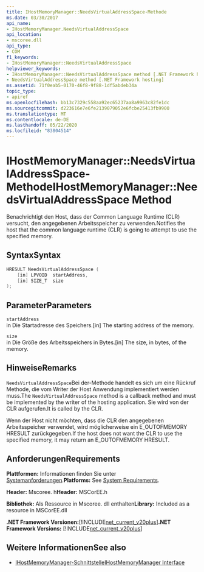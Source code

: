 ```yaml
---
title: IHostMemoryManager::NeedsVirtualAddressSpace-Methode
ms.date: 03/30/2017
api_name:
- IHostMemoryManager.NeedsVirtualAddressSpace
api_location:
- mscoree.dll
api_type:
- COM
f1_keywords:
- IHostMemoryManager::NeedsVirtualAddressSpace
helpviewer_keywords:
- IHostMemoryManager::NeedsVirtualAddressSpace method [.NET Framework hosting]
- NeedsVirtualAddressSpace method [.NET Framework hosting]
ms.assetid: 71f0eab5-0170-46f8-9f88-1df5abdeb34a
topic_type:
- apiref
ms.openlocfilehash: bb13c7329c558aa92ec65237aa8a9963c82fe1dc
ms.sourcegitcommit: d223616e7e6fe2139079052e6fcbe25413fb9900
ms.translationtype: MT
ms.contentlocale: de-DE
ms.lasthandoff: 05/22/2020
ms.locfileid: "83804514"
---
```

# <a name="ihostmemorymanagerneedsvirtualaddressspace-method"></a><span data-ttu-id="e532c-102">IHostMemoryManager::NeedsVirtualAddressSpace-Methode</span><span class="sxs-lookup"><span data-stu-id="e532c-102">IHostMemoryManager::NeedsVirtualAddressSpace Method</span></span>
<span data-ttu-id="e532c-103">Benachrichtigt den Host, dass der Common Language Runtime (CLR) versucht, den angegebenen Arbeitsspeicher zu verwenden.</span><span class="sxs-lookup"><span data-stu-id="e532c-103">Notifies the host that the common language runtime (CLR) is going to attempt to use the specified memory.</span></span>  
  
## <a name="syntax"></a><span data-ttu-id="e532c-104">Syntax</span><span class="sxs-lookup"><span data-stu-id="e532c-104">Syntax</span></span>  
  
```cpp  
HRESULT NeedsVirtualAddressSpace (  
    [in] LPVOID  startAddress,  
    [in] SIZE_T  size  
);  
```  
  
## <a name="parameters"></a><span data-ttu-id="e532c-105">Parameter</span><span class="sxs-lookup"><span data-stu-id="e532c-105">Parameters</span></span>  
 `startAddress`  
 <span data-ttu-id="e532c-106">in Die Startadresse des Speichers.</span><span class="sxs-lookup"><span data-stu-id="e532c-106">[in] The starting address of the memory.</span></span>  
  
 `size`  
 <span data-ttu-id="e532c-107">in Die Größe des Arbeitsspeichers in Bytes.</span><span class="sxs-lookup"><span data-stu-id="e532c-107">[in] The size, in bytes, of the memory.</span></span>  
  
## <a name="remarks"></a><span data-ttu-id="e532c-108">Hinweise</span><span class="sxs-lookup"><span data-stu-id="e532c-108">Remarks</span></span>  
 <span data-ttu-id="e532c-109">`NeedsVirtualAddressSpace`Bei der-Methode handelt es sich um eine Rückruf Methode, die vom Writer der Host Anwendung implementiert werden muss.</span><span class="sxs-lookup"><span data-stu-id="e532c-109">The `NeedsVirtualAddressSpace` method is a callback method and must be implemented by the writer of the hosting application.</span></span> <span data-ttu-id="e532c-110">Sie wird von der CLR aufgerufen.</span><span class="sxs-lookup"><span data-stu-id="e532c-110">It is called by the CLR.</span></span>  
  
 <span data-ttu-id="e532c-111">Wenn der Host nicht möchten, dass die CLR den angegebenen Arbeitsspeicher verwendet, wird möglicherweise ein E_OUTOFMEMORY HRESULT zurückgegeben.</span><span class="sxs-lookup"><span data-stu-id="e532c-111">If the host does not want the CLR to use the specified memory, it may return an E_OUTOFMEMORY HRESULT.</span></span>  
  
## <a name="requirements"></a><span data-ttu-id="e532c-112">Anforderungen</span><span class="sxs-lookup"><span data-stu-id="e532c-112">Requirements</span></span>  
 <span data-ttu-id="e532c-113">**Plattformen:** Informationen finden Sie unter [Systemanforderungen](../../get-started/system-requirements.md).</span><span class="sxs-lookup"><span data-stu-id="e532c-113">**Platforms:** See [System Requirements](../../get-started/system-requirements.md).</span></span>  
  
 <span data-ttu-id="e532c-114">**Header:** Mscoree. h</span><span class="sxs-lookup"><span data-stu-id="e532c-114">**Header:** MSCorEE.h</span></span>  
  
 <span data-ttu-id="e532c-115">**Bibliothek:** Als Ressource in Mscoree. dll enthalten</span><span class="sxs-lookup"><span data-stu-id="e532c-115">**Library:** Included as a resource in MSCorEE.dll</span></span>  
  
 <span data-ttu-id="e532c-116">**.NET Framework Versionen:**[!INCLUDE[net_current_v20plus](../../../../includes/net-current-v20plus-md.md)]</span><span class="sxs-lookup"><span data-stu-id="e532c-116">**.NET Framework Versions:** [!INCLUDE[net_current_v20plus](../../../../includes/net-current-v20plus-md.md)]</span></span>  
  
## <a name="see-also"></a><span data-ttu-id="e532c-117">Weitere Informationen</span><span class="sxs-lookup"><span data-stu-id="e532c-117">See also</span></span>

- [<span data-ttu-id="e532c-118">IHostMemoryManager-Schnittstelle</span><span class="sxs-lookup"><span data-stu-id="e532c-118">IHostMemoryManager Interface</span></span>](ihostmemorymanager-interface.md)
